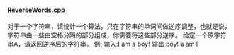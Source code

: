 #### [ReverseWords.cpp](https://github.com/deepwidth/C-notes/blob/master/Exercise/ReverseWords.cpp "ReverseWords.cpp")
对于一个字符串，请设计一个算法，只在字符串的单词间做逆序调整，也就是说，字符串由一些由空格分隔的部分组成，你需要将这些部分逆序。
给定一个原字符串A，请返回逆序后的字符串。
例:
输入:I am a boy!
输出:boy! a am I
